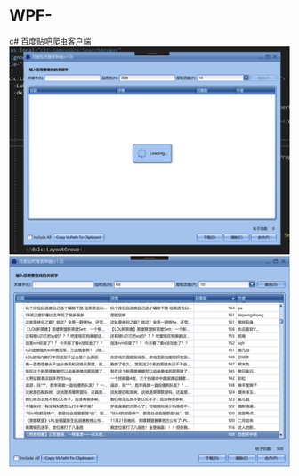 # WPF-
c# 百度贴吧爬虫客户端
![Image text](https://github.com/BruceQiu1996/WPF-/blob/master/screenshot/1575908264(1).jpg)
![Image text](https://github.com/BruceQiu1996/WPF-/blob/master/screenshot/1575909979(1).jpg)
